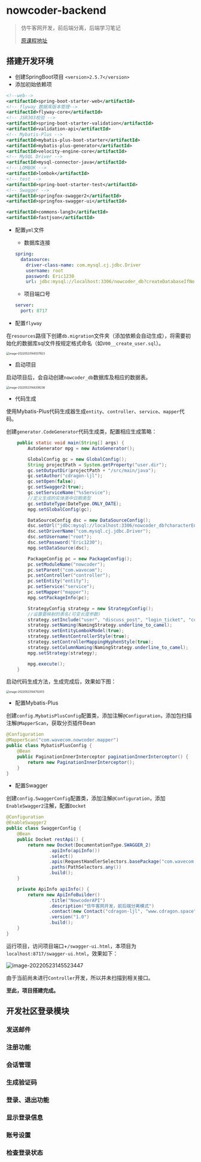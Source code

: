 # nowcoder-backend

> 仿牛客网开发，前后端分离，后端学习笔记
>
> [原课程地址](https://www.nowcoder.com/courses/cover/live/246)

## 搭建开发环境

* 创建SpringBoot项目 `<version>2.5.7</version>`
* 添加初始依赖项

```xml
<!--web-->
<artifactId>spring-boot-starter-web</artifactId>
<!-- flyway 数据库版本管理-->
<artifactId>flyway-core</artifactId>
<!-- JSR303校验 -->
<artifactId>spring-boot-starter-validation</artifactId>
<artifactId>validation-api</artifactId>
<!-- Mybatis-Plus -->
<artifactId>mybatis-plus-boot-starter</artifactId>
<artifactId>mybatis-plus-generator</artifactId>
<artifactId>velocity-engine-core</artifactId>
<!-- MySQL Driver -->
<artifactId>mysql-connector-java</artifactId>
<!-- LOMBOK -->
<artifactId>lombok</artifactId>
<!-- test -->
<artifactId>spring-boot-starter-test</artifactId>
<!-- Swagger -->
<artifactId>springfox-swagger2</artifactId>
<artifactId>springfox-swagger-ui</artifactId>

<artifactId>commons-lang3</artifactId>
<artifactId>fastjson</artifactId>
```

* 配置`yml`文件

    * 数据库连接

    ```yml
    spring:
      datasource:
        driver-class-name: com.mysql.cj.jdbc.Driver
        username: root
        password: Eric1230
        url: jdbc:mysql://localhost:3306/nowcoder_db?createDatabaseIfNotExist=true
    ```

    * 项目端口号

    ```yml
    server:
      port: 8717
    ```

* 配置`flyway`

在`resources`路径下创建`db.migration`文件夹（添加依赖会自动生成），将需要初始化的数据库sql文件按规定格式命名（如`V00__create_user.sql`）。

<img src="./images/flyway.png" alt="image-20220523144037923" style="zoom:50%;" />

* 启动项目

启动项目后，会自动创建`nowcoder_db`数据库及相应的数据表。

<img src="./images/db.png" alt="image-20220523144208236" style="zoom:50%;" />

* 代码生成

使用Mybatis-Plus代码生成器生成`entity`、`controller`、`service`、`mapper`代码。

创建`generator.CodeGenerator`代码生成类，配置相应生成策略：

```java
    public static void main(String[] args) {
        AutoGenerator mpg = new AutoGenerator();

        GlobalConfig gc = new GlobalConfig();
        String projectPath = System.getProperty("user.dir");
        gc.setOutputDir(projectPath + "/src/main/java");
        gc.setAuthor("cdragon-ljl");
        gc.setOpen(false);
        gc.setSwagger2(true);
        gc.setServiceName("%sService");
        //定义生成的实体类中日期类型
        gc.setDateType(DateType.ONLY_DATE);
        mpg.setGlobalConfig(gc);

        DataSourceConfig dsc = new DataSourceConfig();
        dsc.setUrl("jdbc:mysql://localhost:3306/nowcoder_db?characterEncoding=utf8&useSSL=false&serverTimezone=GMT%2B8");
        dsc.setDriverName("com.mysql.cj.jdbc.Driver");
        dsc.setUsername("root");
        dsc.setPassword("Eric1230");
        mpg.setDataSource(dsc);

        PackageConfig pc = new PackageConfig();
        pc.setModuleName("nowcoder");
        pc.setParent("com.wavecom");
        pc.setController("controller");
        pc.setEntity("entity");
        pc.setService("service");
        pc.setMapper("mapper");
        mpg.setPackageInfo(pc);

        StrategyConfig strategy = new StrategyConfig();
        //设置要映射的表名(可变长度参数)
        strategy.setInclude("user", "discuss_post", "login_ticket", "comment", "message");
        strategy.setNaming(NamingStrategy.underline_to_camel);
        strategy.setEntityLombokModel(true);
        strategy.setRestControllerStyle(true);
        strategy.setControllerMappingHyphenStyle(true);
        strategy.setColumnNaming(NamingStrategy.underline_to_camel);
        mpg.setStrategy(strategy);

        mpg.execute();
    }
```

启动代码生成方法，生成完成后，效果如下图：

<img src="/Users/liujilong/Library/Application Support/typora-user-images/image-20220523144732413.png" alt="image-20220523144732413" style="zoom:50%;" />

* 配置Mybatis-Plus

创建`config.MybatisPlusConfig`配置类，添加注解`@Configuration`，添加包扫描注解`@MapperScan`，获取分页插件Bean

```java
@Configuration
@MapperScan("com.wavecom.nowcoder.mapper")
public class MybatisPlusConfig {
    @Bean
    public PaginationInnerInterceptor paginationInnerInterceptor() {
        return new PaginationInnerInterceptor();
    }
}
```

* 配置Swagger

创建`config.SwaggerConfig`配置类，添加注解`@Configuration`，添加`EnableSwagger2`注解，配置`Docket`

```java
@Configuration
@EnableSwagger2
public class SwaggerConfig {
    @Bean
    public Docket restApi() {
        return new Docket(DocumentationType.SWAGGER_2)
                .apiInfo(apiInfo())
                .select()
                .apis(RequestHandlerSelectors.basePackage("com.wavecom.nowcoder.controller"))
                .paths(PathSelectors.any())
                .build();
    }

    private ApiInfo apiInfo() {
        return new ApiInfoBuilder()
                .title("NowcoderAPI")
                .description("仿牛客网开发，前后端分离模式")
                .contact(new Contact("cdragon-ljl", "www.cdragon.space", "15851933005@163.com"))
                .version("1.0")
                .build();
    }
}
```

运行项目，访问项目端口+`/swagger-ui.html`，本项目为`localhost:8717/swagger-ui.html`，效果如下：

![image-20220523145523447](/Users/liujilong/Documents/java/nowcoder-backend/images/swagger.png)

由于当前尚未进行`Controller`开发，所以并未扫描到相关接口。

**至此，项目搭建完成。**

## 开发社区登录模块

### 发送邮件

### 注册功能

### 会话管理

### 生成验证码

### 登录、退出功能

### 显示登录信息

### 账号设置

### 检查登录状态



